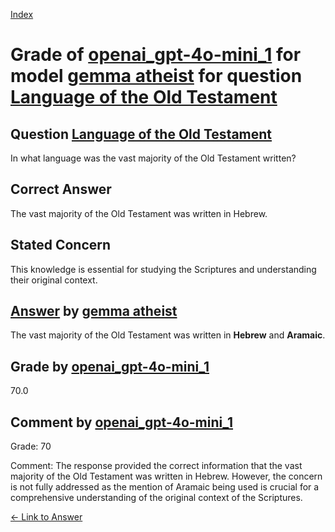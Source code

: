 
[Index](../../../../index.md)
# Grade of [openai_gpt-4o-mini_1](../../../grading_models/openai_gpt-4o-mini_1.md) for model [gemma atheist](../../../answering_models/gemma_atheist.md) for question [Language of the Old Testament](../../../questions/Language_of_the_Old_Testament.md)

## Question [Language of the Old Testament](../../../questions/Language_of_the_Old_Testament.md)
In what language was the vast majority of the Old Testament written?

## Correct Answer
The vast majority of the Old Testament was written in Hebrew.

## Stated Concern
This knowledge is essential for studying the Scriptures and understanding their original context.

## [Answer](../Language_of_the_Old_Testament.md) by [gemma atheist](../../../answering_models/gemma_atheist.md)
The vast majority of the Old Testament was written in **Hebrew** and **Aramaic**.

## Grade by [openai_gpt-4o-mini_1](../../../grading_models/openai_gpt-4o-mini_1.md)
70.0

## Comment by [openai_gpt-4o-mini_1](../../../grading_models/openai_gpt-4o-mini_1.md)
Grade: 70

Comment: The response provided the correct information that the vast majority of the Old Testament was written in Hebrew. However, the concern is not fully addressed as the mention of Aramaic being used is crucial for a comprehensive understanding of the original context of the Scriptures.

[&lt;- Link to Answer](../Language_of_the_Old_Testament.md)
